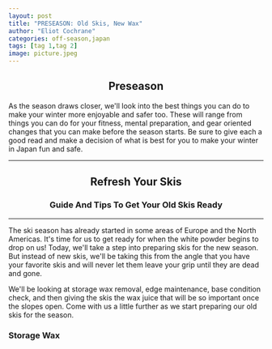 ```yaml
---
layout: post
title: "PRESEASON: Old Skis, New Wax"
author: "Eliot Cochrane"
categories: off-season,japan
tags: [tag 1,tag 2]
image: picture.jpeg
---
```


## <center>Preseason</center>

As the season draws closer, we'll look into the best things you can do to make your winter more enjoyable and safer too. These will range from things you can do for your fitness, mental preparation, and gear oriented changes that you can make before the season starts. Be sure to give each a good read and make a decision of what is best for you to make your winter in Japan fun and safe.

***

## <center>Refresh Your Skis</center>
### <center>Guide And Tips To Get Your Old Skis Ready</center>

***

The ski season has already started in some areas of Europe and the North Americas. It's time for us to get ready for when the white powder begins to drop on us! Today, we'll take a step into preparing skis for the new season. But instead of new skis, we'll be taking this from the angle that you have your favorite skis and will never let them leave your grip until they are dead and gone. 

We'll be looking at storage wax removal, edge maintenance, base condition check, and then giving the skis the wax juice that will be so important once the slopes open. Come with us a little further as we start preparing our old skis for the season.

### Storage Wax

